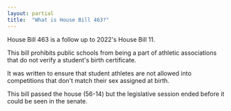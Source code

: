 ```yaml
---
layout: partial
title:  "What is House Bill 463?"
---
```


House Bill 463 is a follow up to 2022's House Bill 11. 

This bill prohibits public schools from being a part of athletic associations that do not verify a student's birth certificate.

It was written to ensure that student athletes are not allowed into competitions that don't match their sex assigned at birth.

This bill passed the house (56-14) but the legislative session ended before it could be seen in the senate.
